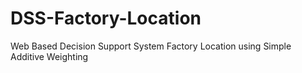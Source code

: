 # DSS-Factory-Location
Web Based Decision Support System Factory Location using Simple Additive Weighting
